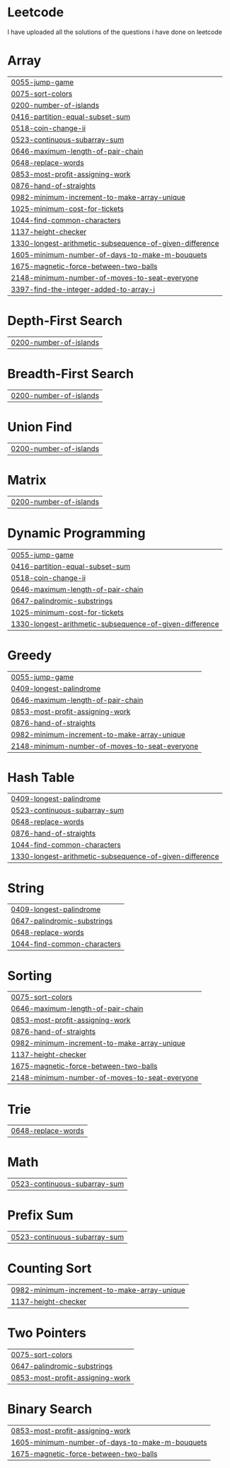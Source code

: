 # Leetcode
I have uploaded all the solutions of the questions i have done on leetcode


# Array
|  |
| ------- |
| [0055-jump-game](https://github.com/Ritik0824/Leetcode/tree/master/0055-jump-game) |
| [0075-sort-colors](https://github.com/Ritik0824/Leetcode/tree/master/0075-sort-colors) |
| [0200-number-of-islands](https://github.com/Ritik0824/Leetcode/tree/master/0200-number-of-islands) |
| [0416-partition-equal-subset-sum](https://github.com/Ritik0824/Leetcode/tree/master/0416-partition-equal-subset-sum) |
| [0518-coin-change-ii](https://github.com/Ritik0824/Leetcode/tree/master/0518-coin-change-ii) |
| [0523-continuous-subarray-sum](https://github.com/Ritik0824/Leetcode/tree/master/0523-continuous-subarray-sum) |
| [0646-maximum-length-of-pair-chain](https://github.com/Ritik0824/Leetcode/tree/master/0646-maximum-length-of-pair-chain) |
| [0648-replace-words](https://github.com/Ritik0824/Leetcode/tree/master/0648-replace-words) |
| [0853-most-profit-assigning-work](https://github.com/Ritik0824/Leetcode/tree/master/0853-most-profit-assigning-work) |
| [0876-hand-of-straights](https://github.com/Ritik0824/Leetcode/tree/master/0876-hand-of-straights) |
| [0982-minimum-increment-to-make-array-unique](https://github.com/Ritik0824/Leetcode/tree/master/0982-minimum-increment-to-make-array-unique) |
| [1025-minimum-cost-for-tickets](https://github.com/Ritik0824/Leetcode/tree/master/1025-minimum-cost-for-tickets) |
| [1044-find-common-characters](https://github.com/Ritik0824/Leetcode/tree/master/1044-find-common-characters) |
| [1137-height-checker](https://github.com/Ritik0824/Leetcode/tree/master/1137-height-checker) |
| [1330-longest-arithmetic-subsequence-of-given-difference](https://github.com/Ritik0824/Leetcode/tree/master/1330-longest-arithmetic-subsequence-of-given-difference) |
| [1605-minimum-number-of-days-to-make-m-bouquets](https://github.com/Ritik0824/Leetcode/tree/master/1605-minimum-number-of-days-to-make-m-bouquets) |
| [1675-magnetic-force-between-two-balls](https://github.com/Ritik0824/Leetcode/tree/master/1675-magnetic-force-between-two-balls) |
| [2148-minimum-number-of-moves-to-seat-everyone](https://github.com/Ritik0824/Leetcode/tree/master/2148-minimum-number-of-moves-to-seat-everyone) |
| [3397-find-the-integer-added-to-array-i](https://github.com/Ritik0824/Leetcode/tree/master/3397-find-the-integer-added-to-array-i) |
# Depth-First Search
|  |
| ------- |
| [0200-number-of-islands](https://github.com/Ritik0824/Leetcode/tree/master/0200-number-of-islands) |
# Breadth-First Search
|  |
| ------- |
| [0200-number-of-islands](https://github.com/Ritik0824/Leetcode/tree/master/0200-number-of-islands) |
# Union Find
|  |
| ------- |
| [0200-number-of-islands](https://github.com/Ritik0824/Leetcode/tree/master/0200-number-of-islands) |
# Matrix
|  |
| ------- |
| [0200-number-of-islands](https://github.com/Ritik0824/Leetcode/tree/master/0200-number-of-islands) |
# Dynamic Programming
|  |
| ------- |
| [0055-jump-game](https://github.com/Ritik0824/Leetcode/tree/master/0055-jump-game) |
| [0416-partition-equal-subset-sum](https://github.com/Ritik0824/Leetcode/tree/master/0416-partition-equal-subset-sum) |
| [0518-coin-change-ii](https://github.com/Ritik0824/Leetcode/tree/master/0518-coin-change-ii) |
| [0646-maximum-length-of-pair-chain](https://github.com/Ritik0824/Leetcode/tree/master/0646-maximum-length-of-pair-chain) |
| [0647-palindromic-substrings](https://github.com/Ritik0824/Leetcode/tree/master/0647-palindromic-substrings) |
| [1025-minimum-cost-for-tickets](https://github.com/Ritik0824/Leetcode/tree/master/1025-minimum-cost-for-tickets) |
| [1330-longest-arithmetic-subsequence-of-given-difference](https://github.com/Ritik0824/Leetcode/tree/master/1330-longest-arithmetic-subsequence-of-given-difference) |
# Greedy
|  |
| ------- |
| [0055-jump-game](https://github.com/Ritik0824/Leetcode/tree/master/0055-jump-game) |
| [0409-longest-palindrome](https://github.com/Ritik0824/Leetcode/tree/master/0409-longest-palindrome) |
| [0646-maximum-length-of-pair-chain](https://github.com/Ritik0824/Leetcode/tree/master/0646-maximum-length-of-pair-chain) |
| [0853-most-profit-assigning-work](https://github.com/Ritik0824/Leetcode/tree/master/0853-most-profit-assigning-work) |
| [0876-hand-of-straights](https://github.com/Ritik0824/Leetcode/tree/master/0876-hand-of-straights) |
| [0982-minimum-increment-to-make-array-unique](https://github.com/Ritik0824/Leetcode/tree/master/0982-minimum-increment-to-make-array-unique) |
| [2148-minimum-number-of-moves-to-seat-everyone](https://github.com/Ritik0824/Leetcode/tree/master/2148-minimum-number-of-moves-to-seat-everyone) |
# Hash Table
|  |
| ------- |
| [0409-longest-palindrome](https://github.com/Ritik0824/Leetcode/tree/master/0409-longest-palindrome) |
| [0523-continuous-subarray-sum](https://github.com/Ritik0824/Leetcode/tree/master/0523-continuous-subarray-sum) |
| [0648-replace-words](https://github.com/Ritik0824/Leetcode/tree/master/0648-replace-words) |
| [0876-hand-of-straights](https://github.com/Ritik0824/Leetcode/tree/master/0876-hand-of-straights) |
| [1044-find-common-characters](https://github.com/Ritik0824/Leetcode/tree/master/1044-find-common-characters) |
| [1330-longest-arithmetic-subsequence-of-given-difference](https://github.com/Ritik0824/Leetcode/tree/master/1330-longest-arithmetic-subsequence-of-given-difference) |
# String
|  |
| ------- |
| [0409-longest-palindrome](https://github.com/Ritik0824/Leetcode/tree/master/0409-longest-palindrome) |
| [0647-palindromic-substrings](https://github.com/Ritik0824/Leetcode/tree/master/0647-palindromic-substrings) |
| [0648-replace-words](https://github.com/Ritik0824/Leetcode/tree/master/0648-replace-words) |
| [1044-find-common-characters](https://github.com/Ritik0824/Leetcode/tree/master/1044-find-common-characters) |
# Sorting
|  |
| ------- |
| [0075-sort-colors](https://github.com/Ritik0824/Leetcode/tree/master/0075-sort-colors) |
| [0646-maximum-length-of-pair-chain](https://github.com/Ritik0824/Leetcode/tree/master/0646-maximum-length-of-pair-chain) |
| [0853-most-profit-assigning-work](https://github.com/Ritik0824/Leetcode/tree/master/0853-most-profit-assigning-work) |
| [0876-hand-of-straights](https://github.com/Ritik0824/Leetcode/tree/master/0876-hand-of-straights) |
| [0982-minimum-increment-to-make-array-unique](https://github.com/Ritik0824/Leetcode/tree/master/0982-minimum-increment-to-make-array-unique) |
| [1137-height-checker](https://github.com/Ritik0824/Leetcode/tree/master/1137-height-checker) |
| [1675-magnetic-force-between-two-balls](https://github.com/Ritik0824/Leetcode/tree/master/1675-magnetic-force-between-two-balls) |
| [2148-minimum-number-of-moves-to-seat-everyone](https://github.com/Ritik0824/Leetcode/tree/master/2148-minimum-number-of-moves-to-seat-everyone) |
# Trie
|  |
| ------- |
| [0648-replace-words](https://github.com/Ritik0824/Leetcode/tree/master/0648-replace-words) |
# Math
|  |
| ------- |
| [0523-continuous-subarray-sum](https://github.com/Ritik0824/Leetcode/tree/master/0523-continuous-subarray-sum) |
# Prefix Sum
|  |
| ------- |
| [0523-continuous-subarray-sum](https://github.com/Ritik0824/Leetcode/tree/master/0523-continuous-subarray-sum) |
# Counting Sort
|  |
| ------- |
| [0982-minimum-increment-to-make-array-unique](https://github.com/Ritik0824/Leetcode/tree/master/0982-minimum-increment-to-make-array-unique) |
| [1137-height-checker](https://github.com/Ritik0824/Leetcode/tree/master/1137-height-checker) |
# Two Pointers
|  |
| ------- |
| [0075-sort-colors](https://github.com/Ritik0824/Leetcode/tree/master/0075-sort-colors) |
| [0647-palindromic-substrings](https://github.com/Ritik0824/Leetcode/tree/master/0647-palindromic-substrings) |
| [0853-most-profit-assigning-work](https://github.com/Ritik0824/Leetcode/tree/master/0853-most-profit-assigning-work) |
# Binary Search
|  |
| ------- |
| [0853-most-profit-assigning-work](https://github.com/Ritik0824/Leetcode/tree/master/0853-most-profit-assigning-work) |
| [1605-minimum-number-of-days-to-make-m-bouquets](https://github.com/Ritik0824/Leetcode/tree/master/1605-minimum-number-of-days-to-make-m-bouquets) |
| [1675-magnetic-force-between-two-balls](https://github.com/Ritik0824/Leetcode/tree/master/1675-magnetic-force-between-two-balls) |